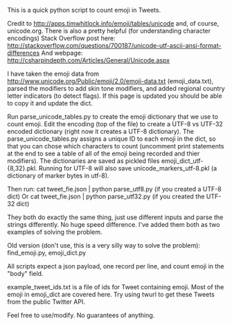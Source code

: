 This is a quick python script to count emoji in Tweets. 

Credit to http://apps.timwhitlock.info/emoji/tables/unicode and, of course, unicode.org.
There is also a pretty helpful (for understanding character encodings) Stack Overflow post here: 
http://stackoverflow.com/questions/700187/unicode-utf-ascii-ansi-format-differences
And webpage:
http://csharpindepth.com/Articles/General/Unicode.aspx

I have taken the emoji data from http://www.unicode.org/Public/emoji/2.0/emoji-data.txt (emoji\_data.txt), parsed the modifiers to add skin tone modifiers, and added regional country letter indicators (to detect flags). If this page is updated you should be able to copy it and update the dict.

Run parse\_unicode\_tables.py to create the emoji dictionary that we use to count emoji. Edit the encoding (top of the file) to create a UTF-8 vs UTF-32 encoded dictionary (right now it creates a UTF-8 dictionary). 
The parse\_unicode\_tables.py assigns a unique ID to each emoji in the dict, so that you can chose which characters to count (uncomment print statements at the end to see a table of all of the emoji being recorded and thier modifiers).
The dictionaries are saved as pickled files emoji\_dict\_utf-{8,32}.pkl. Running for UTF-8 will also save unicode\_markers\_utf-8.pkl (a dictionary of marker bytes in utf-8).

Then run:
cat tweet\_fie.json | python parse\_utf8.py (if you created a UTF-8 dict)
Or
cat tweet\_fie.json | python parse\_utf32.py (if you created the UTF-32 dict)

They both do exactly the same thing, just use different inputs and parse the strings differently. No huge speed difference. I've added them both as two examples of solving the problem.

Old version (don't use, this is a very silly way to solve the problem):
find\_emoji.py, emoji\_dict.py

All scripts expect a json payload, one record per line, and count emoji in the "body" field.

example\_tweet\_ids.txt is a file of ids for Tweet containing emoji. Most of the emoji in emoji\_dict are covered here. Try using twurl to get these Tweets from the public Twitter API.

Feel free to use/modify. No guarantees of anything.
